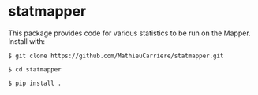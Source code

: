# statmapper

This package provides code for various statistics to be run on the Mapper. Install with:


`$ git clone https://github.com/MathieuCarriere/statmapper.git`
 
 `$ cd statmapper`
 
 `$ pip install .`
